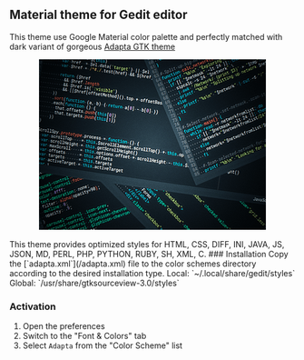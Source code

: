 ## Material theme for Gedit editor
This theme use Google Material color palette and perfectly matched with dark variant of gorgeous [Adapta GTK theme](https://github.com/adapta-project/adapta-gtk-theme)  
<p align="center">
    <img src=/screenshot.png alt="Gedit Material">
</p>
This theme provides optimized styles for HTML, CSS, DIFF, INI, JAVA, JS, JSON, MD, PERL, PHP, PYTHON, RUBY, SH, XML, C.  
### Installation
Copy the [`adapta.xml`](/adapta.xml) file to the color schemes directory according to the desired installation type.
Local: `~/.local/share/gedit/styles`  
Global: `/usr/share/gtksourceview-3.0/styles`  

### Activation
  1. Open the preferences
  2. Switch to the "Font & Colors" tab
  3. Select `Adapta` from the "Color Scheme" list
